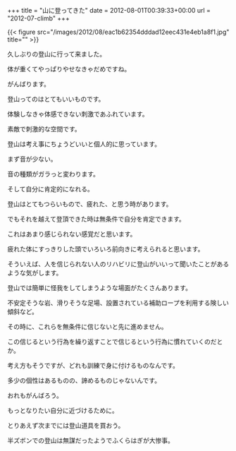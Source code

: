 +++
title = "山に登ってきた"
date = 2012-08-01T00:39:33+00:00
url = "2012-07-climb"
+++

{{< figure src="/images/2012/08/eac1b62354dddad12eec431e4eb1a8f1.jpg" title="" >}}

久しぶりの登山に行って来ました。

体が重くてやっぱりやせなきゃだめですね。

がんばります。

登山ってのはとてもいいものです。

体験しなきゃ体感できない刺激であふれています。

素敵で刺激的な空間です。

登山は考え事にちょうどいいと個人的に思っています。

まず音が少ない。

音の種類がガラっと変わります。

そして自分に肯定的になれる。

登山はとてもつらいもので、疲れた、と思う時があります。

でもそれを越えて登頂できた時は無条件で自分を肯定できます。

これはあまり感じられない感覚だと思います。

疲れた体にすっきりした頭でいろいろ前向きに考えられると思います。

そういえば、人を信じられない人のリハビリに登山がいいって聞いたことがあるような気がします。

登山では簡単に怪我をしてしまうような場面がたくさんあります。

不安定そうな岩、滑りそうな足場、設置されている補助ロープを利用する険しい傾斜など。

その時に、これらを無条件に信じないと先に進めません。

この信じるという行為を繰り返すことで信じるという行為に慣れていくのだとか。

考え方もそうですが、どれも訓練で身に付けるものなんです。

多少の個性はあるものの、諦めるものじゃないんです。

おれもがんばろう。

もっとなりたい自分に近づけるために。

とりあえず次までには登山道具を買おう。

半ズボンでの登山は無謀だったようでふくらはぎが大惨事。

